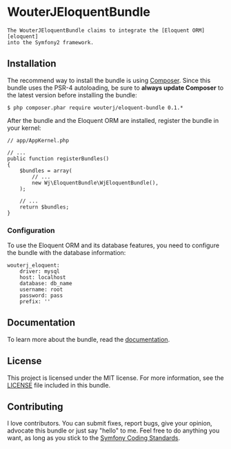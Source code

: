 # WouterJEloquentBundle

    The WouterJEloquentBundle claims to integrate the [Eloquent ORM][eloquent]
    into the Symfony2 framework.

## Installation

The recommend way to install the bundle is using [Composer][composer]. Since
this bundle uses the PSR-4 autoloading, be sure to **always update Composer**
to the latest version before installing the bundle:

    $ php composer.phar require wouterj/eloquent-bundle 0.1.*

After the bundle and the Eloquent ORM are installed, register the bundle in
your kernel:

    // app/AppKernel.php

    // ...
    public function registerBundles()
    {
        $bundles = array(
            // ...
            new Wj\EloquentBundle\WjEloquentBundle(),
        );

        // ...
        return $bundles;
    }

### Configuration

To use the Eloquent ORM and its database features, you need to configure the
bundle with the database information:

    wouterj_eloquent:
        driver: mysql
        host: localhost
        database: db_name
        username: root
        password: pass
        prefix: ''

## Documentation

To learn more about the bundle, read the [documentation][docs].

## License

This project is licensed under the MIT license. For more information, see the
[LICENSE][license] file included in this bundle.

## Contributing

I love contributors. You can submit fixes, report bugs, give your opinion,
advocate this bundle or just say "hello" to me. Feel free to do anything you
want, as long as you stick to the [Symfony Coding Standards][cs].

 [eloquent]: http://laravel.com/docs/database
 [composer]: https://getcomposer.org/
 [docs]: Resources/docs/index.md
 [license]: Resources/meta/LICENSE
 [cs]: http://symfony.com/doc/current/contributing/code/standards.html

